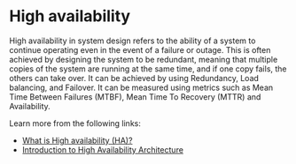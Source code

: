 # High availability

High availability in system design refers to the ability of a system to continue operating even in the event of a failure or outage. This is often achieved by designing the system to be redundant, meaning that multiple copies of the system are running at the same time, and if one copy fails, the others can take over. It can be achieved by using Redundancy, Load balancing, and Failover. It can be measured using metrics such as Mean Time Between Failures (MTBF), Mean Time To Recovery (MTTR) and Availability.

Learn more from the following links:

- [What is High availability (HA)?](https://www.techtarget.com/searchdatacenter/definition/high-availability)
- [Introduction to High Availability Architecture](https://www.filecloud.com/blog/an-introduction-to-high-availability-architecture/)